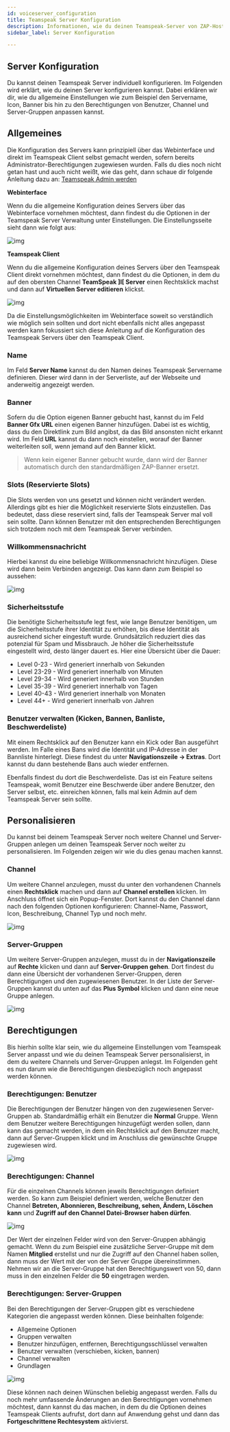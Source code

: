 ```yaml
---
id: voiceserver_configuration
title: Teamspeak Server Konfiguration
description: Informationen, wie du deinen Teamspeak-Server von ZAP-Hosting konfigurieren kannst - ZAP-Hosting.com Dokumentationen
sidebar_label: Server Konfiguration

---
```




## Server Konfiguration

Du kannst deinen Teamspeak Server individuell konfigurieren. Im Folgenden wird erklärt, wie du deinen Server konfigurieren kannst. Dabei erklären wir dir, wie du allgemeine Einstellungen wie zum Beispiel den Servername, Icon, Banner bis hin zu den Berechtigungen von Benutzer, Channel und Server-Gruppen anpassen kannst. 



## Allgemeines

Die Konfiguration des Servers kann prinzipiell über das Webinterface und direkt im Teamspeak Client selbst gemacht werden, sofern bereits Administrator-Berechtigungen zugewiesen wurden. Falls du dies noch nicht getan hast und auch nicht weißt, wie das geht, dann schaue dir folgende Anleitung dazu an: [Teamspeak Admin werden](https://zap-hosting.com/guides/docs/de/teamspeak_becomeadmin/) 



**Webinterface**

Wenn du die allgemeine Konfiguration deines Servers über das Webinterface vornehmen möchtest, dann findest du die Optionen in der Teamspeak Server Verwaltung unter Einstellungen. Die Einstellungsseite sieht dann wie folgt aus: 

![img](https://user-images.githubusercontent.com/61839701/170319600-b95395ba-0bf1-4b7a-b58b-f4feb63fbf1d.png)


**Teamspeak Client**

Wenn du die allgemeine Konfiguration deines Servers über den Teamspeak Client direkt vornehmen möchtest, dann findest du die Optionen, in dem du auf den obersten Channel **TeamSpeak ]I[ Server** einen Rechtsklick machst und dann auf **Virtuellen Server editieren** klickst.

![img](https://user-images.githubusercontent.com/61839701/170319758-09745a1c-457d-45f6-8f17-402aa52b3134.png)


Da die Einstellungsmöglichkeiten im Webinterface soweit so verständlich wie möglich sein sollten und dort nicht ebenfalls nicht alles angepasst werden kann fokussiert sich diese Anleitung auf die Konfiguration des Teamspeak Servers über den Teamspeak Client. 



### Name

Im Feld **Server Name** kannst du den Namen deines Teamspeak Servername definieren. Dieser wird dann in der Serverliste, auf der Webseite und anderweitig angezeigt werden. 



### Banner

Sofern du die Option eigenen Banner gebucht hast, kannst du im Feld **Banner Gfx URL** einen eigenen Banner hinzufügen. Dabei ist es wichtig, dass du den Direktlink zum Bild angibst, da das Bild ansonsten nicht erkannt wird. Im Feld **URL** kannst du dann noch einstellen, worauf der Banner weiterleiten soll, wenn jemand auf den Banner klickt. 

> Wenn kein eigener Banner gebucht wurde, dann wird der Banner automatisch durch den standardmäßigen ZAP-Banner ersetzt. 



### Slots (Reservierte Slots)

Die Slots werden von uns gesetzt und können nicht verändert werden. Allerdings gibt es hier die Möglichkeit reservierte Slots einzustellen. Das bedeutet, dass diese reserviert sind, falls der Teamspeak Server mal voll sein sollte. Dann können Benutzer mit den entsprechenden Berechtigungen sich trotzdem noch mit dem Teamspeak Server verbinden.



### Willkommensnachricht

Hierbei kannst du eine beliebige Willkommensnachricht hinzufügen. Diese wird dann beim Verbinden angezeigt. Das kann dann zum Beispiel so aussehen:

![img](https://user-images.githubusercontent.com/61839701/170319971-d89d3240-9bc9-4a99-bef4-c6e37d4d1c92.png)


### Sicherheitsstufe

Die benötigte Sicherheitsstufe legt fest, wie lange Benutzer benötigen, um die Sicherheitsstufe ihrer Identität zu erhöhen, bis diese Identität als ausreichend sicher eingestuft wurde. Grundsätzlich reduziert dies das potenzial für Spam und Missbrauch. Je höher die Sicherheitsstufe eingestellt wird, desto länger dauert es. Hier eine Übersicht über die Dauer:

- Level 0-23 -  Wird generiert innerhalb von Sekunden
- Level 23-29 - Wird generiert innerhalb von Minuten
- Level 29-34 - Wird generiert innerhalb von Stunden
- Level 35-39 - Wird generiert innerhalb von Tagen
- Level 40-43 - Wird generiert innerhalb von Monaten
- Level 44+ - Wird generiert innerhalb von Jahren



### Benutzer verwalten (Kicken, Bannen, Banliste, Beschwerdeliste)

Mit einem Rechtsklick auf den Benutzer kann ein Kick oder Ban ausgeführt werden. Im Falle eines Bans wird die Identität und IP-Adresse in der Bannliste hinterlegt. Diese findest du unter **Navigationszeile -> Extras**. Dort kannst du dann bestehende Bans auch wieder entfernen.

Ebenfalls findest du dort die Beschwerdeliste. Das ist ein Feature seitens Teamspeak, womit Benutzer eine Beschwerde über andere Benutzer, den Server selbst, etc. einreichen können, falls mal kein Admin auf dem Teamspeak Server sein sollte. 



## Personalisieren

Du kannst bei deinem Teamspeak Server noch weitere Channel und Server-Gruppen anlegen um deinen Teamspeak Server noch weiter zu personalisieren. Im Folgenden zeigen wir wie du dies genau machen kannst.



### Channel

Um weitere Channel anzulegen, musst du unter den vorhandenen Channels einen **Rechtsklick** machen und dann auf **Channel erstellen** klicken. Im Anschluss öffnet sich ein Popup-Fenster. Dort kannst du den Channel dann nach den folgenden Optionen konfigurieren: Channel-Name, Passwort, Icon, Beschreibung, Channel Typ und noch mehr. 

![img](https://user-images.githubusercontent.com/61839701/170320598-34fb3683-9f0e-4f4a-ba32-ff4219e99358.png)


### Server-Gruppen

Um weitere Server-Gruppen anzulegen, musst du in der **Navigationszeile** auf **Rechte** klicken und dann auf **Server-Gruppen gehen**. Dort findest du dann eine Übersicht der vorhandenen Server-Gruppen, deren Berechtigungen und den zugewiesenen Benutzer. In der Liste der Server-Gruppen kannst du unten auf das **Plus Symbol** klicken und dann eine neue Gruppe anlegen. 

![img](https://user-images.githubusercontent.com/61839701/170320643-7d37277e-9162-493f-907c-7e52836acbd3.png)



## Berechtigungen

Bis hierhin sollte klar sein, wie du allgemeine Einstellungen vom Teamspeak Server anpasst und wie du deinen Teamspeak Server personalisierst, in dem du weitere Channels und Server-Gruppen anlegst. Im Folgenden geht es nun darum wie die Berechtigungen diesbezüglich noch angepasst werden können. 



### Berechtigungen: Benutzer

Die Berechtigungen der Benutzer hängen von den zugewiesenen Server-Gruppen ab. Standardmäßig erhält ein Benutzer die **Normal** Gruppe. Wenn dem Benutzer weitere Berechtigungen hinzugefügt werden sollen, dann kann das gemacht werden, in dem ein Rechtsklick auf den Benutzer macht, dann auf Server-Gruppen klickt und im Anschluss die gewünschte Gruppe zugewiesen wird. 

![img](https://user-images.githubusercontent.com/61839701/170320690-72fbd954-fe6e-45d8-a657-9ed3851cb427.png)


### Berechtigungen: Channel 

Für die einzelnen Channels können jeweils Berechtigungen definiert werden. So kann zum Beispiel definiert werden, welche Benutzer den Channel **Betreten, Abonnieren, Beschreibung, sehen, Ändern, Löschen kann** und **Zugriff auf den Channel Datei-Browser haben dürfen**. 

![img](https://user-images.githubusercontent.com/61839701/170320718-2bd14e50-861c-42f4-8224-3f792610dc63.png)


Der Wert der einzelnen Felder wird von den Server-Gruppen abhängig gemacht. Wenn du zum Beispiel eine zusätzliche Server-Gruppe mit dem Namen **Mitglied** erstellst und nur die Zugriff auf den Channel haben sollen, dann muss der Wert mit der von der Server Gruppe übereinstimmen. Nehmen wir an die Server-Gruppe hat den Berechtigungswert von 50, dann muss in den einzelnen Felder die **50** eingetragen werden.



### Berechtigungen: Server-Gruppen

Bei den Berechtigungen der Server-Gruppen gibt es verschiedene Kategorien die angepasst werden können. Diese beinhalten folgende:

- Allgemeine Optionen
- Gruppen verwalten
- Benutzer hinzufügen, entfernen, Berechtigungsschlüssel verwalten
- Benutzer verwalten (verschieben, kicken, bannen)
- Channel verwalten
- Grundlagen


![img](https://user-images.githubusercontent.com/61839701/170320740-6f928032-79f6-426a-b4ba-78ca0a7e8064.png)

Diese können nach deinen Wünschen beliebig angepasst werden. Falls du noch mehr umfassende Änderungen an den Berechtigungen vornehmen möchtest, dann kannst du das machen, in dem du die Optionen deines Teamspeak Clients aufrufst, dort dann auf Anwendung gehst und dann das **Fortgeschrittene Rechtesystem** aktivierst.

